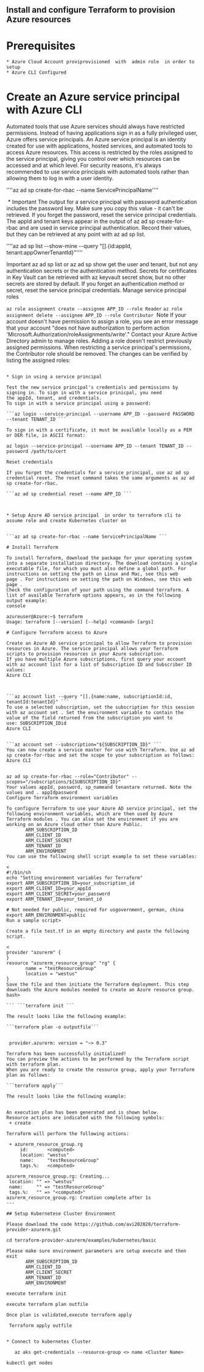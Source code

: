 ## Install and configure Terraform to provision Azure resources
		
		
   # Prerequisites
		
    * Azure Cloud Account proviprovisioned  with  admin role  in order to setup 
    * Azure CLI Configured
		   
# Create an Azure service principal with Azure CLI
	
Automated tools that use Azure services should always have restricted permissions. Instead of having applications sign in as a fully privileged user, Azure offers service principals.
An Azure service principal is an identity created for use with applications, hosted services, and automated tools to access Azure resources. This access is restricted by the roles assigned to the service principal, giving you control over which resources can be accessed and at which level. For security reasons, it's always recommended to use service principals with automated tools rather than allowing them to log in with a user identity.


''''az ad sp create-for-rbac --name ServicePrincipalName''''

 * Important
The output for a service principal with password authentication includes the password key. Make sure you copy this value - it can't be retrieved. If you forget the password, reset the service principal credentials.
The appId and tenant keys appear in the output of az ad sp create-for-rbac and are used in service principal authentication. Record their values, but they can be retrieved at any point with az ad sp list.

''''az ad sp list --show-mine --query "[].{id:appId, tenant:appOwnerTenantId}"''''

Important
az ad sp list or az ad sp show get the user and tenant, but not any authentication secrets or the authentication method. Secrets for certificates in Key Vault can be retrieved with az keyvault secret show, but no other secrets are stored by default. If you forget an authentication method or secret, reset the service principal credentials.
Manage service principal roles

```az role assignment create --assignee APP_ID --role Reader```
```az role assignment delete --assignee APP_ID --role Contributor```
 Note
If your account doesn't have permission to assign a role, you see an error message that your account "does not have authorization to perform action 'Microsoft.Authorization/roleAssignments/write'." Contact your Azure Active Directory admin to manage roles.
Adding a role doesn't restrict previously assigned permissions. When restricting a service principal's permissions, the Contributor role should be removed.
The changes can be verified by listing the assigned roles:

 ```az role assignment list --assignee APP_ID

* Sign in using a service principal

Test the new service principal's credentials and permissions by signing in. To sign in with a service prinicpal, you need the appId, tenant, and credentials.
To sign in with a service principal using a password:

 ```az login --service-principal --username APP_ID --password PASSWORD --tenant TENANT_ID ```

To sign in with a certificate, it must be available locally as a PEM or DER file, in ASCII format:

az login --service-principal --username APP_ID --tenant TENANT_ID --password /path/to/cert

Reset credentials

If you forget the credentials for a service principal, use az ad sp credential reset. The reset command takes the same arguments as az ad sp create-for-rbac.

 ```az ad sp credential reset --name APP_ID ```



* Setup Azure AD service principal  in order to terraform cli to assume role and create Kubernetes cluster on 
		

 ```az ad sp create-for-rbac --name ServicePrincipalName ```

# Install Terraform

To install Terraform, download the package for your operating system into a separate installation directory. The download contains a single executable file, for which you must also define a global path. For instructions on setting the path on Linux and Mac, see this web page . For instructions on setting the path on Windows, see this web page .
Check the configuration of your path using the command terraform. A list of available Terraform options appears, as in the following output example:
console

azureuser@Azure:~$ terraform
Usage: terraform [--version] [--help] <command> [args]

# Configure Terraform access to Azure

Create an Azure AD service principal to allow Terraform to provision resources in Azure. The service principal allows your Terraform scripts to provision resources in your Azure subscription.
If you have multiple Azure subscriptions, first query your account with az account list for a list of Subscription ID and Subscriber ID values:
Azure CLI



 ```az account list --query "[].{name:name, subscriptionId:id, tenantId:tenantId}" ```
To use a selected subscription, set the subscription for this session with az account set . Set the environment variable to contain the value of the field returned from the subscription you want to use: SUBSCRIPTION_IDid
Azure CLI


 ```az account set --subscription="${SUBSCRIPTION_ID}" ```
You can now create a service master for use with Terraform. Use az ad sp create-for-rbac and set the scope to your subscription as follows:
Azure CLI


az ad sp create-for-rbac --role="Contributor" --scopes="/subscriptions/${SUBSCRIPTION_ID}"
Your values appId, password, sp_nameand tenantare returned. Note the values and . appIdpassword
Configure Terraform environment variables

To configure Terraform to use your Azure AD service principal, set the following environment variables, which are then used by Azure Terraform modules . You can also set the environment if you are working on an Azure cloud other than Azure Public.
		ARM_SUBSCRIPTION_ID
		ARM_CLIENT_ID
		ARM_CLIENT_SECRET
		ARM_TENANT_ID
		ARM_ENVIRONMENT
You can use the following shell script example to set these variables:

<
#!/bin/sh
echo "Setting environment variables for Terraform"
export ARM_SUBSCRIPTION_ID=your_subscription_id
export ARM_CLIENT_ID=your_appId
export ARM_CLIENT_SECRET=your_password
export ARM_TENANT_ID=your_tenant_id

# Not needed for public, required for usgovernment, german, china
export ARM_ENVIRONMENT=public
Run a sample script>

Create a file test.tf in an empty directory and paste the following script.

<
provider "azurerm" {
}
resource "azurerm_resource_group" "rg" {
        name = "testResourceGroup"
        location = "westus"
}
Save the file and then initiate the Terraform deployment. This step downloads the Azure modules needed to create an Azure resource group.
bash>

 ``` ```terraform init ```

The result looks like the following example:

```terraform plan -o outputfile```


  provider.azurerm: version = "~> 0.3"

Terraform has been successfully initialized!
You can preview the actions to be performed by the Terraform script with terraform plan. 
When you are ready to create the resource group, apply your Terraform plan as follows:

```terraform apply```

The result looks like the following example:


An execution plan has been generated and is shown below.
Resource actions are indicated with the following symbols:
  + create

Terraform will perform the following actions:

  + azurerm_resource_group.rg
      id:       <computed>
      location: "westus"
      name:     "testResourceGroup"
      tags.%:   <computed>

azurerm_resource_group.rg: Creating...
  location: "" => "westus"
  name:     "" => "testResourceGroup"
  tags.%:   "" => "<computed>"
azurerm_resource_group.rg: Creation complete after 1s
---

## Setup Kubernetese Cluster Environment

Please download the code https://github.com/avi202020/terraform-provider-azurerm.git

cd terraform-provider-azurerm/examples/kubernetes/basic
 
 Please make sure environment parameters are setup execute and then exit
		ARM_SUBSCRIPTION_ID
		ARM_CLIENT_ID
		ARM_CLIENT_SECRET
		ARM_TENANT_ID
		ARM_ENVIRONMENT

 execute terraform init
 
 execute terraform plan outfile
 
Once plan is validated,execute terraform apply

  Terraform apply outfile


* Connect to kubernetes Cluster

	az aks get-credentials --resource-group <> name <Cluster Name>

kubectl get nodes
